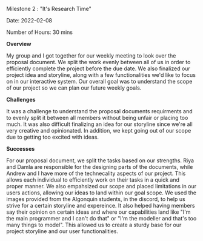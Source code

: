 Milestone 2 : "It's Research Time"

Date: 2022-02-08

Number of Hours: 30 mins

**Overview**

My group and I got together for our weekly meeting to look over the proposal document. We split the work evenly between all of us in order to efficiently complete the project before the due date. We also finalized our project idea and storyline, along with a few functionalities we'd like to focus on in our interactive system. Our overall goal was to understand the scope of our project so we can plan our future weekly goals.

**Challenges**

It was a challenge to understand the proposal documents requirments and to evenly split it between all members without being unfair or placing too much. It was also difficult finalizing an idea for our storyline since we're all very creative and opinionated. In addition, we kept going out of our scope due to getting too excited with ideas.

**Successes**

For our proposal document, we split the tasks based on our strengths. Riya and Damla are responsible for the designing parts of the documents, while Andrew and I have more of the technecality aspects of our project. This allows each individual to efficiently work on their tasks in a quick and proper manner. We also empahsized our scope and placed limitations in our users actions, allowing our ideas to land within our goal scope. We used the images provided from the Algonquin students, in the discord, to help us strive for a certain storyline and expereince. It also helped having members say their opinion on certain ideas and where our capabilities land like "I'm the main programmer and I can't do that" or "I'm the modeller and that's too many things to model". This allowed us to create a sturdy base for our project storyline and our user functionalities.
